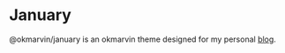 # January

@okmarvin/january is an okmarvin theme designed for my personal [blog](https://blog.zfanw.com/).